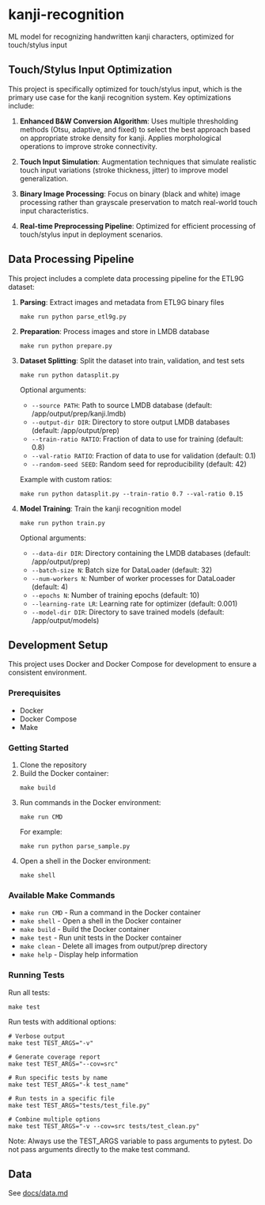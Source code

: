# kanji-recognition

ML model for recognizing handwritten kanji characters, optimized for touch/stylus input

## Touch/Stylus Input Optimization

This project is specifically optimized for touch/stylus input, which is the primary use case for the kanji recognition system. Key optimizations include:

1. **Enhanced B&W Conversion Algorithm**: Uses multiple thresholding methods (Otsu, adaptive, and fixed) to select the best approach based on appropriate stroke density for kanji. Applies morphological operations to improve stroke connectivity.

2. **Touch Input Simulation**: Augmentation techniques that simulate realistic touch input variations (stroke thickness, jitter) to improve model generalization.

3. **Binary Image Processing**: Focus on binary (black and white) image processing rather than grayscale preservation to match real-world touch input characteristics.

4. **Real-time Preprocessing Pipeline**: Optimized for efficient processing of touch/stylus input in deployment scenarios.

## Data Processing Pipeline

This project includes a complete data processing pipeline for the ETL9G dataset:

1. **Parsing**: Extract images and metadata from ETL9G binary files
   ```
   make run python parse_etl9g.py
   ```

2. **Preparation**: Process images and store in LMDB database
   ```
   make run python prepare.py
   ```

3. **Dataset Splitting**: Split the dataset into train, validation, and test sets
   ```
   make run python datasplit.py
   ```
   
   Optional arguments:
   - `--source PATH`: Path to source LMDB database (default: /app/output/prep/kanji.lmdb)
   - `--output-dir DIR`: Directory to store output LMDB databases (default: /app/output/prep)
   - `--train-ratio RATIO`: Fraction of data to use for training (default: 0.8)
   - `--val-ratio RATIO`: Fraction of data to use for validation (default: 0.1)
   - `--random-seed SEED`: Random seed for reproducibility (default: 42)
   
   Example with custom ratios:
   ```
   make run python datasplit.py --train-ratio 0.7 --val-ratio 0.15
   ```

4. **Model Training**: Train the kanji recognition model
   ```
   make run python train.py
   ```
   
   Optional arguments:
   - `--data-dir DIR`: Directory containing the LMDB databases (default: /app/output/prep)
   - `--batch-size N`: Batch size for DataLoader (default: 32)
   - `--num-workers N`: Number of worker processes for DataLoader (default: 4)
   - `--epochs N`: Number of training epochs (default: 10)
   - `--learning-rate LR`: Learning rate for optimizer (default: 0.001)
   - `--model-dir DIR`: Directory to save trained models (default: /app/output/models)

## Development Setup

This project uses Docker and Docker Compose for development to ensure a consistent environment.

### Prerequisites

- Docker
- Docker Compose
- Make

### Getting Started

1. Clone the repository
2. Build the Docker container:
   ```
   make build
   ```
3. Run commands in the Docker environment:
   ```
   make run CMD
   ```
   For example:
   ```
   make run python parse_sample.py
   ```
4. Open a shell in the Docker environment:
   ```
   make shell
   ```

### Available Make Commands

- `make run CMD` - Run a command in the Docker container
- `make shell` - Open a shell in the Docker container
- `make build` - Build the Docker container
- `make test` - Run unit tests in the Docker container
- `make clean` - Delete all images from output/prep directory
- `make help` - Display help information

### Running Tests

Run all tests:
```
make test
```

Run tests with additional options:
```
# Verbose output
make test TEST_ARGS="-v"

# Generate coverage report
make test TEST_ARGS="--cov=src"

# Run specific tests by name
make test TEST_ARGS="-k test_name"

# Run tests in a specific file
make test TEST_ARGS="tests/test_file.py"

# Combine multiple options
make test TEST_ARGS="-v --cov=src tests/test_clean.py"
```

Note: Always use the TEST_ARGS variable to pass arguments to pytest. Do not pass arguments directly to the make test command.

## Data

See [docs/data.md](docs/data.md)
